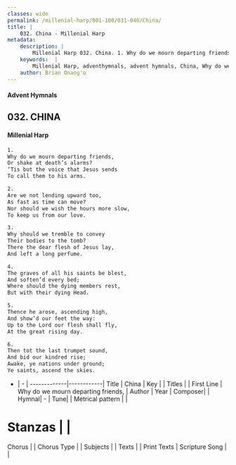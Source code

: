 ```yaml
---
classes: wide
permalink: /millenial-harp/001-100/031-040/China/
title: |
    032. China - Millenial Harp
metadata:
    description: |
        Millenial Harp 032. China. 1. Why do we mourn departing friends, Or shake at death’s alarms? ‘Tis but the voice that Jesus sends To call them to his arms.
    keywords:  |
        Millenial Harp, adventhymnals, advent hymnals, China, Why do we mourn departing friends, . 
    author: Brian Onang'o
---
```

#### Advent Hymnals
## 032. CHINA
####  Millenial Harp
```txt
1. 
Why do we mourn departing friends, 
Or shake at death’s alarms? 
‘Tis but the voice that Jesus sends 
To call them to his arms.

2. 
Are we not lending upward too, 
As fast as time can move? 
Nor should we wish the hours more slow, 
To keep us from our love.

3. 
Why should we tremble to convey 
Their bodies to the tomb? 
There the dear flesh of Jesus lay, 
And left a long perfume.

4. 
The graves of all his saints be blest, 
And soften’d every bed; 
Where should the dying members rest, 
But with their dying Head.

5. 
Thence he arose, ascending high, 
And show’d our feet the way: 
Up to the Lord our flesh shall fly, 
At the great rising day.

6. 
Then tot the last trumpet sound, 
And bid our kindred rise; 
Awake, ye nations under ground; 
Ye saints, ascend the skies.
```
- |   -  |
-------------|------------|
Title | China |
Key |  |
Titles |  |
First Line | Why do we mourn departing friends,  |
Author | 
Year | 
Composer|  |
Hymnal|  - |
Tune|  |
Metrical pattern | |
# Stanzas |  |
Chorus |  |
Chorus Type |  |
Subjects |  |
Texts |  |
Print Texts | 
Scripture Song |  |
    

